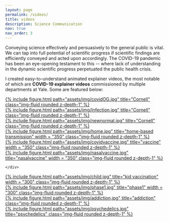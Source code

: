 ```yaml
---
layout: page
permalink: /videos/
title: videos
description: Science Communication
nav: true
nav_order: 3
---
```


Conveying science effectively and persuasively to the general public is vital. We can tap into full potential of scientific progress if scientific findings are efficiently conveyed and acted upon accordingly. The COVID-19 pandemic has been an eye-opening testament to this -- where lack of understanding in the dynamic scientific progress perpetuated the public health crisis.  

I created easy-to-understand animated explainer videos, the most notable of which are <b>COVID-19 explainer videos</b> commissioned by multiple departments at Yale. Some are featured below:


<div class="row">
      <div class="col-sm mt-3 mt-md-0">
      <a href="https://medicine.yale.edu/media-player/covid-19-an-illustrated-scientific-summary-1/">
            {% include figure.html path="assets/img/covidOG.jpg"  title="Cornell" class="img-fluid rounded z-depth-1" %}
          </a>
        </div>
<div class="col-sm mt-3 mt-md-0">
    <a href="https://medicine.yale.edu/media-player/infection-prevention-for-covid-19-an-illustrated-summary/">
        {% include figure.html path="assets/img/Infection.jpg" title="Cornell" class="img-fluid rounded z-depth-1" %}
      </a>
    </div>
<div class="col-sm mt-3 mt-md-0">
      <a href="https://medicine.yale.edu/news-article/whats-next-with-covid-19-new-normal-or-second-wave/">
      {% include figure.html path="assets/img/newnormal.jpg"  title="Cornell" class="img-fluid rounded z-depth-1" %}
      </a>
    </div>
</div>
<div class="caption">


<div class="row">
      <div class="col-sm mt-3 mt-md-0">
      <a href="https://youtu.be/tZ12px6mmxk">
            {% include figure.html path="assets/img/home.jpg"  title="home-based transmission" width = "350" class="img-fluid rounded z-depth-1" %}
          </a>
        </div>

  <div class="col-sm mt-3 mt-md-0">
      <a href="https://www.youtube.com/watch?v=188EY9Q4J7U">
            {% include figure.html path="assets/img/covidvaccine.jpg"  title="vaccine" width = "350" class="img-fluid rounded z-depth-1" %}
          </a>
        </div>
<div class="col-sm mt-3 mt-md-0">
    <a href="https://www.youtube.com/watch?v=dQ3iHCQnGUY">
        {% include figure.html path="assets/img/nasalvaccine.jpg" title="nasalvaccine" width = "350" class="img-fluid rounded z-depth-1" %}
      </a>
    </div>

    </div>
<div class="caption">

<div class="row">
      <div class="col-sm mt-3 mt-md-0">
      <a href="https://www.yalemedicine.org/news/covid-19-vaccination-kids">
            {% include figure.html path="assets/img/child.jpg"  title="kid vaccination" width = "300" class="img-fluid rounded z-depth-1" %}
          </a>
        </div>
        <div class="col-sm mt-3 mt-md-0">
              <a href="https://www.youtube.com/watch?v=GlaRBVANdys">
                    {% include figure.html path="assets/img/phase1.jpg"  title="phase1" width = "300" class="img-fluid rounded z-depth-1" %}
                  </a>
                </div>



<div class="row">
      <div class="col-sm mt-3 mt-md-0">
      <a href="https://youtu.be/RZ5LH634W8s">
            {% include figure.html path="assets/img/addiction.jpg"  title="addiction" class="img-fluid rounded z-depth-1" %}
          </a>
        </div>

  <div class="col-sm mt-3 mt-md-0">
      <a href="https://youtu.be/P1ZSLXyzf0M">
            {% include figure.html path="assets/img/psychedelics.jpg"  title="psychedelics" class="img-fluid rounded z-depth-1" %}
          </a>
        </div>
